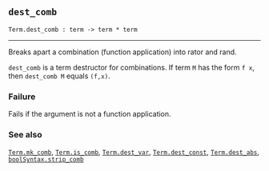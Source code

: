 ## `dest_comb`

``` hol4
Term.dest_comb : term -> term * term
```

------------------------------------------------------------------------

Breaks apart a combination (function application) into rator and rand.

`dest_comb` is a term destructor for combinations. If term `M` has the
form `f x`, then `dest_comb M` equals `(f,x)`.

### Failure

Fails if the argument is not a function application.

### See also

[`Term.mk_comb`](#Term.mk_comb), [`Term.is_comb`](#Term.is_comb),
[`Term.dest_var`](#Term.dest_var),
[`Term.dest_const`](#Term.dest_const),
[`Term.dest_abs`](#Term.dest_abs),
[`boolSyntax.strip_comb`](#boolSyntax.strip_comb)
